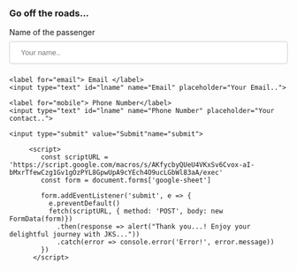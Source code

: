 <!DOCTYPE html>
<html>
<style>
input[type=text], select {
  width: 100%;
  padding: 12px 20px;
  margin: 8px 0;
  display: inline-block;
  border: 1px solid #ccc;
  border-radius: 4px;
  box-sizing: border-box;
}

input[type=submit] {
  width: 100%;
  background-color: #4CAF50;
  color: white;
  padding: 14px 20px;
  margin: 8px 0;
  border: none;
  border-radius: 4px;
  cursor: pointer;
}

input[type=submit]:hover {
  background-color: #45a049;
}

div {
  border-radius: 5px;
  background-color: #f2f2f2;
  padding: 20px;
}
</style>
<body>

<h3>Go off the roads...</h3>

<div>
  <form method="POST" name="google-sheet">
    <label for="name">Name of the passenger </label>
    <input type="text" id="fname" name="Name" placeholder="Your name..">

    <label for="email"> Email </label>
    <input type="text" id="lname" name="Email" placeholder="Your Email..">

    <label for="mobile"> Phone Number</label>
    <input type="text" id="lname" name="Phone Number" placeholder="Your contact..">
  
    <input type="submit" value="Submit"name="submit">
  </form>
</div>

         <script>
            const scriptURL = 'https://script.google.com/macros/s/AKfycbyQUeU4VKxSv6Cvox-aI-bMxrTfewCzg1Gv1gOzPYL8GpwUpA9cYEch4O9ucLGbWl83aA/exec'
            const form = document.forms['google-sheet']
          
            form.addEventListener('submit', e => {
              e.preventDefault()
              fetch(scriptURL, { method: 'POST', body: new FormData(form)})
                .then(response => alert("Thank you...! Enjoy your delightful journey with JKS..."))
                .catch(error => console.error('Error!', error.message))
            })
          </script>


</body>
</html>

